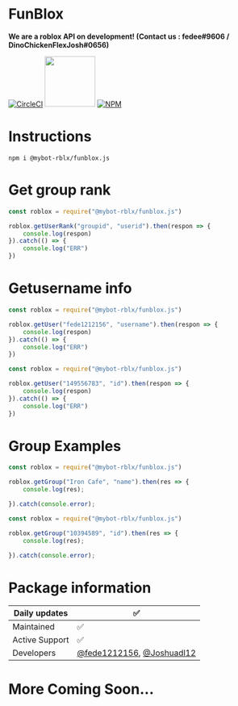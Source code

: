 # FunBlox
**We are a roblox API on development! (Contact us : fedee#9606 / DinoChickenFlexJosh#0656)**

[![CircleCI](https://circleci.com/gh/mybot-rblx/FunBlox/tree/main.svg?style=svg)](https://circleci.com/gh/mybot-rblx/FunBlox/tree/main)   [<img src="https://i.ibb.co/S6XXfxW/0001-4390861584-20210716-002953-0000.png" width="100"/>](https://discord.gg/uxfTMgRmTt)  [![NPM](https://nodei.co/npm/@mybot-rblx/funblox.js.png)](https://nodei.co/npm/@mybot-rblx/funblox.js/)




# Instructions

```
npm i @mybot-rblx/funblox.js
```
# Get group rank

```js
const roblox = require("@mybot-rblx/funblox.js")

roblox.getUserRank("groupid", "userid").then(respon => {
    console.log(respon)
}).catch(() => {
    console.log("ERR")
})
```

# Getusername info

```js
const roblox = require("@mybot-rblx/funblox.js")

roblox.getUser("fede1212156", "username").then(respon => {
    console.log(respon)
}).catch(() => {
    console.log("ERR")
})
```

```js
const roblox = require("@mybot-rblx/funblox.js")

roblox.getUser("149556783", "id").then(respon => {
    console.log(respon)
}).catch(() => {
    console.log("ERR")
})
```
# Group Examples

```js
const roblox = require("@mybot-rblx/funblox.js")

roblox.getGroup("Iron Cafe", "name").then(res => {
    console.log(res);

}).catch(console.error);
```

```js
const roblox = require("@mybot-rblx/funblox.js")

roblox.getGroup("10394589", "id").then(res => {
    console.log(res);

}).catch(console.error);

```

# Package information
| Daily updates  | ✅ |
| ------- | ------------------ |
| Maintained  | ✅ |
| Active Support   | ✅        |
| Developers | [@fede1212156](https://www.roblox.com/users/835364986/profile), [@Joshuadl12](https://www.roblox.com/users/156711358/profile) |


# More Coming Soon...
